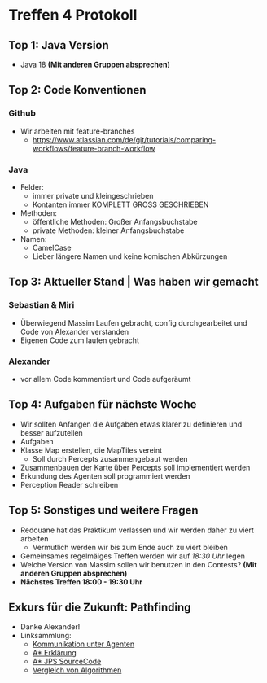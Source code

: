# Treffen 4 Protokoll

## Top 1: Java Version
 - Java 18 **(Mit anderen Gruppen absprechen)**


## Top 2: Code Konventionen
### Github
 - Wir arbeiten mit feature-branches
   - https://www.atlassian.com/de/git/tutorials/comparing-workflows/feature-branch-workflow

### Java
 - Felder:
   - immer private und kleingeschrieben
   - Kontanten immer KOMPLETT GROSS GESCHRIEBEN
 - Methoden:
   - öffentliche Methoden: Großer Anfangsbuchstabe
   - private Methoden: kleiner Anfangsbuchstabe
- Namen:
   - CamelCase
   - Lieber längere Namen und keine komischen Abkürzungen


## Top 3: Aktueller Stand | Was haben wir gemacht

### Sebastian & Miri
 - Überwiegend Massim Laufen gebracht, config durchgearbeitet und Code von Alexander verstanden
 - Eigenen Code zum laufen gebracht

### Alexander
 - vor allem Code kommentiert und Code aufgeräumt


## Top 4: Aufgaben für nächste Woche
  - Wir sollten Anfangen die Aufgaben etwas klarer zu definieren und besser aufzuteilen
  - Aufgaben
   - Klasse Map erstellen, die MapTiles vereint
      - Soll durch Percepts zusammengebaut werden
   - Zusammenbauen der Karte über Percepts soll implementiert werden
   - Erkundung des Agenten soll programmiert werden
   - Perception Reader schreiben


## Top 5: Sonstiges und weitere Fragen
 - Redouane hat das Praktikum verlassen und wir werden daher zu viert arbeiten
   - Vermutlich werden wir bis zum Ende auch zu viert bleiben
 - Gemeinsames regelmäiges Treffen werden wir auf *18:30 Uhr* legen
 - Welche Version von Massim sollen wir benutzen in den Contests? **(Mit anderen Gruppen absprechen)**
 - **Nächstes Treffen 18:00 - 19:30 Uhr**


## Exkurs für die Zukunft: Pathfinding
 - Danke Alexander!
 - Linksammlung:
    - [Kommunikation unter Agenten](https://www.youtube.com/watch?v=AGDk2RozpMQ&t=35s)
    - [A* Erklärung](https://www.youtube.com/watch?v=-L-WgKMFuhE)
    - [A* JPS SourceCode](https://github.com/kevinsheehan/jps)
    - [Vergleich von Algorithmen](https://www.youtube.com/watch?v=ROG4Ud08lLY)

